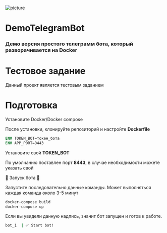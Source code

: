 ![picture](https://user-images.githubusercontent.com/49750349/138281701-bccb4779-5bdc-4794-a911-38899cd9eec8.png)
# DemoTelegramBot
<h3>
Демо версия простого телеграмм бота, который разворачивается на Docker
</h3>

# Тестовое задание
Данный проект является тестовым заданием

# Подготовка
Установите Docker/Docker compose

После установки, клонируйте репозиторий и настройте <b>Dockerfile</b>
```dockerfile
ENV TOKEN_BOT=токен_бота
ENV APP_PORT=8443
```
Установите свой <b>TOKEN_BOT</b>

По умолчанию поставлен порт <b>8443</b>, в случае необходимости можете указать свой

🚀 Запуск бота 🚀

Запустите последовательно данные команды. Может выполняться каждая команда около 3-5 минут
```bash
docker-compose build
docker-compose up
```
Если вы увидели данную надпись, значит бот запущен и готов к работе.
```bash
bot_1  | ✅ Start bot!
```